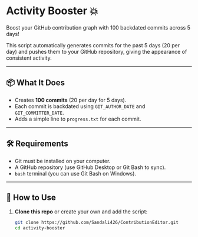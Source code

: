 # Activity Booster 💥

Boost your GitHub contribution graph with 100 backdated commits across 5 days!

This script automatically generates commits for the past 5 days (20 per day) and pushes them to your GitHub repository, giving the appearance of consistent activity.

---

## 📦 What It Does

- Creates **100 commits** (20 per day for 5 days).
- Each commit is backdated using `GIT_AUTHOR_DATE` and `GIT_COMMITTER_DATE`.
- Adds a simple line to `progress.txt` for each commit.

---

## 🛠 Requirements

- Git must be installed on your computer.
- A GitHub repository (use GitHub Desktop or Git Bash to sync).
- `bash` terminal (you can use Git Bash on Windows).

---

## 🚀 How to Use

1. **Clone this repo** or create your own and add the script:

   ```bash
   git clone https://github.com/Sandali426/ContributionEditor.git
   cd activity-booster
